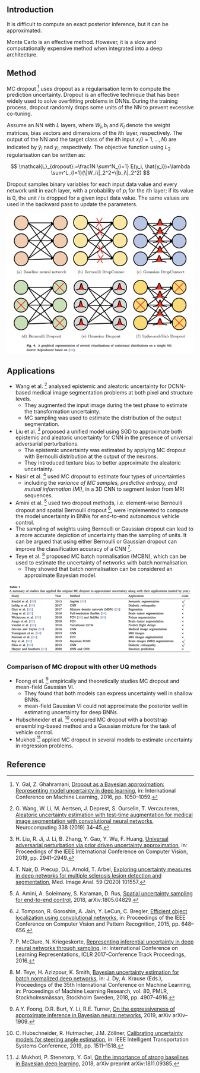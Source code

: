 ## Introduction

It is difficult to compute an exact posterior inference, but it can be approximated.

Monte Carlo is an effective method. However, it is a slow and computationally expensive method when integrated into a deep architecture.

## Method

MC dropout [^1] uses dropout as a regularisation term to compute the prediction uncertainty. Dropout is an effective technique that has been widely used to solve overfitting problems in DNNs. During the training process, dropout randomly drops some units of the NN to prevent excessive co-tuning.

Assume an NN with $L$ layers, where $W_l, b_l$ and $K_l$ denote the weight matrices, bias vectors and dimensions of the $l$th layer, respectively. The output of the NN and the target class of the $i$th input $x_i (i=1, \dots, N)$ are indicated by $\hat y_i$ nad $y_i$, respectively. The objective function using $L_2$ regularisation can be written as:

$$
\mathcal{L}_{dropout}:=\frac1N \sum^N_{i=1} E(y_i, \hat{y_i})+\lambda \sum^L_{l=1}(\|W_i\|_2^2+\|b_i\|_2^2)
$$

Dropout samples binary variables for each input data value and every network unit in each layer, with a probability of $p_i$ for the $i$th layer; if its value is $0$, the unit $i$ is dropped for a given input data value. The same values are used in the backward pass to update the parameters.

![MCD](../../_media/MCD.png)

## Applications

- Wang et al. [^2] analysed epistemic and aleatoric uncertainty for DCNN-based medical image segmentation problems at both pixel and structure levels.
	- They augmented the input image during the test phase to estimate the transformation uncertainty.
	- MC sampling was used to estimate the distribution of the output segmentation.
- Liu et al. [^3] proposed a unified model using SGD to approximate both epistemic and aleatoric uncertainty for CNN in the presence of universal adversarial perturbations.
	- The epistemic uncertainty was estimated by applying MC dropout with Bernoulli distribution at the output of the neurons.
	- They introduced texture bias to better approximate the aleatoric uncertainty.
- Nasir et al. [^4] used MC dropout to estimate four types of uncertainties
	- including the *variance of MC samples, predictive entropy, and mutual information (MI)*, in a 3D CNN to segment lesion from MRI sequences.
- Amini et al. [^5] used two dropout methods, i.e. element-wise Bernoulli dropout and spatial Bernoulli dropout [^6], were implemented to compute the model uncertainty in BNNs for end-to-end autonomous vehicle control.
- The sampling of weights using Bernoulli or Gaussian dropout can lead to a more accurate depiction of uncertainty than the sampling of units. It can be argued that using either Bernoulli or Gaussian dropout can improve the classification accuracy of a CNN [^7]. 
- Teye et al. [^8] proposed MC batch normalisation (MCBN), which can be used to estimate the uncertainty of networks with batch normalisation.
	- They showed that batch normalisation can be considered an approximate Bayesian model.

![MCD Methods](../../_media/MCD_Methods.png)

### Comparison of MC dropout with other UQ methods

- Foong et al. [^9] empirically and theoretically studies MC dropout and mean-field Gaussian VI.
	- They found that both models can express uncertainty well in shallow BNNs.
	- mean-field Gaussian VI could not approximate the posterior well in estimating uncertainty for deep BNNs.
- Hubschneider et al. [^10] compared MC dropout with a bootstrap ensembling-based method and a Gaussian mixture for the task of vehicle control. 
- Mukhoti [^11] applied MC dropout in several models to estimate uncertainty in regression problems.

## Reference

[^1]: Y. Gal, Z. Ghahramani, [Dropout as a Bayesian approximation: Representing model uncertainty in deep learning](http://proceedings.mlr.press/v48/gal16.html), in: International Conference on Machine Learning, 2016, pp. 1050–1059.

[^2]: G. Wang, W. Li, M. Aertsen, J. Deprest, S. Ourselin, T. Vercauteren, [Aleatoric uncertainty estimation with test-time augmentation for medical image segmentation with convolutional neural networks](https://www.sciencedirect.com/science/article/pii/S0925231219301961), Neurocomputing 338 (2019) 34–45.

[^3]: H. Liu, R. Ji, J. Li, B. Zhang, Y. Gao, Y. Wu, F. Huang, [Universal adversarial perturbation via prior driven uncertainty approximation](https://ieeexplore.ieee.org/document/9008259), in: Proceedings of the IEEE International Conference on Computer Vision, 2019, pp. 2941–2949.

[^4]: T. Nair, D. Precup, D.L. Arnold, T. Arbel, [Exploring uncertainty measures in deep networks for multiple sclerosis lesion detection and segmentation](https://www.sciencedirect.com/science/article/abs/pii/S1361841519300994), Med. Image Anal. 59 (2020) 101557.

[^5]: A. Amini, A. Soleimany, S. Karaman, D. Rus, [Spatial uncertainty sampling for end-to-end control](https://arxiv.org/abs/1805.04829), 2018, arXiv:1805.04829.

[^6]: J. Tompson, R. Goroshin, A. Jain, Y. LeCun, C. Bregler, [Efficient object localization using convolutional networks](https://arxiv.org/abs/1411.4280), in: Proceedings of the IEEE Conference on Computer Vision and Pattern Recognition, 2015, pp. 648–656.

[^7]: P. McClure, N. Kriegeskorte, [Representing inferential uncertainty in deep neural networks through sampling](https://arxiv.org/abs/1611.01639), in: International Conference on Learning Representations, ICLR 2017-Conference Track Proceedings, 2016.

[^8]: M. Teye, H. Azizpour, K. Smith, [Bayesian uncertainty estimation for batch normalized deep networks](https://arxiv.org/abs/1802.06455), in: J. Dy, A. Krause (Eds.), Proceedings of the 35th International Conference on Machine Learning, in: Proceedings of Machine Learning Research, vol. 80, PMLR, Stockholmsmässan, Stockholm Sweden, 2018, pp. 4907–4916.

[^9]: A.Y. Foong, D.R. Burt, Y. Li, R.E. Turner, [On the expressiveness of approximate inference in Bayesian neural networks](https://proceedings.neurips.cc/paper/2020/hash/b6dfd41875bc090bd31d0b1740eb5b1b-Abstract.html), 2019, arXiv arXiv–1909.

[^10]: C. Hubschneider, R. Hutmacher, J.M. Zöllner, [Calibrating uncertainty models for steering angle estimation](https://ieeexplore.ieee.org/document/8917207), in: IEEE Intelligent Transportation Systems Conference, 2019, pp. 1511–1518.

[^11]: J. Mukhoti, P. Stenetorp, Y. Gal, [On the importance of strong baselines in Bayesian deep learning](https://arxiv.org/abs/1811.09385), 2018, arXiv preprint arXiv:1811.09385.